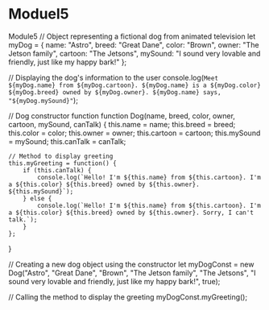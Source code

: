 # Moduel5
Module5
// Object representing a fictional dog from animated television
let myDog = {
    name: "Astro",
    breed: "Great Dane",
    color: "Brown",
    owner: "The Jetson family",
    cartoon: "The Jetsons",
    mySound: "I sound very lovable and friendly, just like my happy bark!"
};

// Displaying the dog's information to the user
console.log(`Meet ${myDog.name} from ${myDog.cartoon}. ${myDog.name} is a ${myDog.color} ${myDog.breed} owned by ${myDog.owner}. ${myDog.name} says, "${myDog.mySound}"`);

// Dog constructor function
function Dog(name, breed, color, owner, cartoon, mySound, canTalk) {
    this.name = name;
    this.breed = breed;
    this.color = color;
    this.owner = owner;
    this.cartoon = cartoon;
    this.mySound = mySound;
    this.canTalk = canTalk;
    
    // Method to display greeting
    this.myGreeting = function() {
        if (this.canTalk) {
            console.log(`Hello! I'm ${this.name} from ${this.cartoon}. I'm a ${this.color} ${this.breed} owned by ${this.owner}. ${this.mySound}`);
        } else {
            console.log(`Hello! I'm ${this.name} from ${this.cartoon}. I'm a ${this.color} ${this.breed} owned by ${this.owner}. Sorry, I can't talk.`);
        }
    };
}

// Creating a new dog object using the constructor
let myDogConst = new Dog("Astro", "Great Dane", "Brown", "The Jetson family", "The Jetsons", "I sound very lovable and friendly, just like my happy bark!", true);

// Calling the method to display the greeting
myDogConst.myGreeting();
